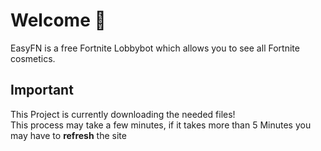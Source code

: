 # Welcome 🥳

EasyFN is a free Fortnite Lobbybot which allows you to see all Fortnite cosmetics.  

## Important
This Project is currently downloading the needed files!  
This process may take a few minutes, if it takes more than 5 Minutes you may have to **refresh** the site
